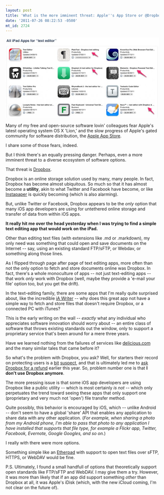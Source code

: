 ```yaml
---
layout: post
title: 'What is the more imminent threat: Apple''s App Store or @Dropbox ?'
date: '2011-07-26 08:22:53 -0500'
mt_id: 2724
---
```


<div align="center">
<img src="/files/app-store-dropbox.jpg" />
</div>

Many of my free and open-source software lovin' colleagues fear Apple's latest operating system OS X 'Lion,' and the slow progress of Apple's gated community for software distribution, the [Apple App Store](http://www.apple.com/mac/app-store/).

I share some of those fears, indeed.

But I think there's an equally pressing danger. Perhaps, even a more imminent threat to a diverse ecosystem of software options.

That threat is [Dropbox](https://www.dropbox.com/).

Dropbox is an online storage solution used by many, many people. In fact, Dropbox has become almost ubiquitous. So much so that it has almost become a **utility**, akin to what Twitter and Facebook have become, or like [Instapaper](http://www.instapaper.com/) is quickly becoming (which is also alarming).

But, unlike Twitter or Facebook, Dropbox appears to be the _only_ option that many iOS app developers are using for untethered online storage and transfer of data from within iOS apps.

**It really hit me over the head yesterday when I was trying to find a simple text editing app that would work on the iPad.**

Other than editing text files (with extensions like .md or .markdown), my only need was something that could open and save documents on the Internet -- say, using an existing standard FTP/sFTP, or Webdav, or something along those lines.

As I flipped through page after page of text editing apps, more often than not the only option to fetch and store documents online was Dropbox. In fact, there's a whole monoculture of apps -- not just text-editing apps -- that work _only_ work with Dropbox (well, maybe they provide a 'e-mail your file' option too, but you get the drift).

In the text-editing family, there are some apps that I'm really quite surprised about, like the incredible [iA Writer](http://iawriter.com/) -- why does this great app not have a simple way to fetch and store files that doesn't require Dropbox, or a connected PC with iTunes?

This is the early writing on the wall -- _exactly_ what any individual who appreciates software innovation should worry about -- an entire class of software that throws existing standards out the window, only to support a proprietary service that's been around for a mere three years.

Have we learned nothing from the failures of services like [delicious.com](http://networkeffect.allthingsd.com/20101216/following-layoffs-yahoo-cuts-products-mybloglog-delicious-yahoo-buzz/) and the many similar tales that came before it?

So what's the problem with Dropbox, you ask? Well, for starters their record on protecting users is a [bit](http://www.wired.com/threatlevel/2011/05/dropbox-ftc/) [suspect](http://www.wired.com/threatlevel/2011/06/dropbox/), and that is ultimately led me to [ask Dropbox for a refund](http://www.phillipadsmith.com/2011/05/secure-alternatives-to-dropbox-where-ill-be-investing-my-99-refund.html) earlier this year. So, problem number one is that **I don't use Dropbox anymore**.

The more pressing issue is that some iOS app developers are using Dropbox like a public utility -- which is most certainly _is not_ -- which only perpetuates the trend toward seeing these apps that only support one (proprietary and very much not 'open') file transfer method.

Quite possibly, this behavior is encouraged by iOS, which -- unlike Android -- don't seem to have a global 'share' API that enables any application to share data with any other application. (_For example, when sharing a photo from my Android phone, I'm able to pass that photo to any application I have installed that supports that file type, for example a Flickr app, Twitter, Facebook, Evernote, Google Googles, and so on._)

I really with there were more options.

Something simple like an [Etherpad](http://etherpad.com/) with support to open text files over sFTP, HTTPS, or WebDAV would be fine.


P.S. Ultimately, I found a small handfull of options that theoretically support open standards like FTP/sFTP and WebDAV. I may give them a try. However, it was more than likely that if an app did support something _other_ than Dropbox at all, it was Apple's iDisk (which, with the new iCloud coming, I'm not clear on the future of).
